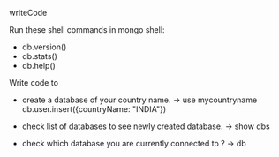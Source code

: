writeCode

Run these shell commands in mongo shell:

- db.version()
- db.stats()
- db.help()

Write code to

- create a database of your country name.
-> use mycountryname
   db.user.insert({countryName: "INDIA"})

- check list of databases to see newly created database.
-> show dbs

- check which database you are currently connected to ?
-> db